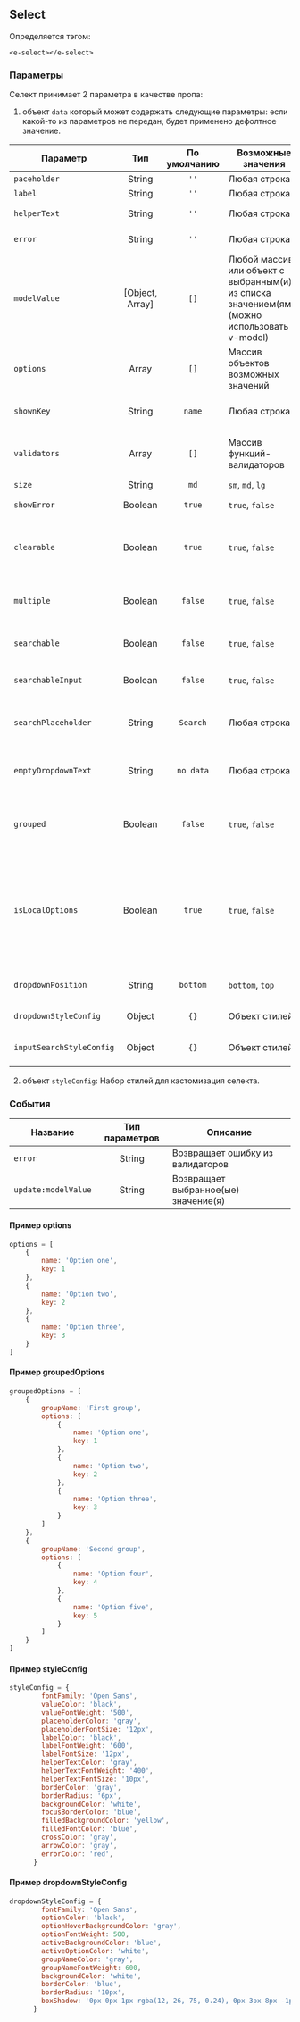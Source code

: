 ## Select

Определяется тэгом:
```vue
<e-select></e-select>
```

### Параметры
Селект принимает 2 параметра в качестве пропа:
1. объект `data` который может содержать следующие параметры:
   если какой-то из параметров не передан, будет применено дефолтное значение.

| Параметр                   |       Тип       | По умолчанию | Возможные значения                                                                           | Описание                                                                                                                                                               |
|----------------------------|:---------------:|:------------:|----------------------------------------------------------------------------------------------|------------------------------------------------------------------------------------------------------------------------------------------------------------------------|
| ``paceholder``             |     String      |    ``''``    | Любая строка                                                                                 | Placeholder                                                                                                                                                            |
| ``label``                  |     String      |    ``''``    | Любая строка                                                                                 | Label                                                                                                                                                                  |
| ``helperText``             |     String      |    ``''``    | Любая строка                                                                                 | Мелкий текст под селектом                                                                                                                                              |
| ``error``                  |     String      |    ``''``    | Любая строка                                                                                 | Вывод кастомной ошибки                                                                                                                                                 |
| ``modelValue``             | [Object, Array] |    ``[]``    | Любой массив или объект с выбранным(и) из списка значением(ями) (можно использовать v-model) | Значение(я) селекта (можно использовать v-model)                                                                                                                       |
| ``options``                |      Array      |    ``[]``    | Массив объектов возможных значений                                                           | Список возможных значений                                                                                                                                              |
| ``shownKey``               |     String      |   ``name``   | Любая строка                                                                                 | Ключ, по которому выводить значение в селект и дропдаун                                                                                                                |
| ``validators``             |      Array      |    ``[]``    | Массив функций-валидаторов                                                                   | Проверка значения будет проходить через каждую функцию-валидатор                                                                                                       |
| ``size``                   |     String      |    ``md``    | ``sm``, ``md``, ``lg``                                                                       | Размер селекта                                                                                                                                                         |
| ``showError``              |     Boolean     |   ``true``   | ``true``, ``false``                                                                          | Показ ошибки и состояния селекта                                                                                                                                       |
| ``clearable``              |     Boolean     |   ``true``   | ``true``, ``false``                                                                          | Возможность удаления введенного значения с помощью кнопки                                                                                                              |
| ``multiple``               |     Boolean     |  ``false``   | ``true``, ``false``                                                                          | Возможность выбора более одного значения из списка                                                                                                                     |
| ``searchable``             |     Boolean     |  ``false``   | ``true``, ``false``                                                                          | Осуществление поиска по списку значений                                                                                                                                |
| ``searchableInput``        |     Boolean     |  ``false``   | ``true``, ``false``                                                                          | Отображение инпута с поиском по дропдауну                                                                                                                              |
| ``searchPlaceholder``      |     String      |  ``Search``  | Любая строка                                                                                 | Для изменения дефолтного текста в инпуте с поиском в дропдауне                                                                                                         |
| ``emptyDropdownText``      |     String      | ``no data``  | Любая строка                                                                                 | Для текста если в дропдауне нет опций или ничего не найдено по поиску                                                                                                  |
| ``grouped``                |     Boolean     |  ``false``   | ``true``, ``false``                                                                          | Группировка списока в дропдауне (нужен определенный вид options)                                                                                                       |
| ``isLocalOptions``         |     Boolean     |   ``true``   | ``true``, ``false``                                                                          | Если `data.isLocalOptions: false`, фильтрация по локальным опциям в дропдауне не происходит, можно передавать в `data.options` ответ с отфильтрованными данными с бэка |
| ``dropdownPosition``       |     String      |  ``bottom``  | ``bottom``, ``top``                                                                          | Установка позиционирования списка опций                                                                                                                                |
| ``dropdownStyleConfig``    |     Object      |    ``{}``    | Объект стилей                                                                                | Кастомизация стилей дропдауна                                                                                                                                          |
| ``inputSearchStyleConfig`` |     Object      |    ``{}``    | Объект стилей                                                                                | Кастомизация стилей инпута поиска                                                                                                                                      |

2. объект `styleConfig`:
Набор стилей для кастомизация селекта.

### События
| Название              | Тип параметров | Описание                             |
|-----------------------|:--------------:|--------------------------------------|
| ``error``             |     String     | Возвращает ошибку из валидаторов     |
| ``update:modelValue`` |     String     | Возвращает выбранное(ые) значение(я) |

#### Пример options
```javascript
options = [
    {
        name: 'Option one',
        key: 1
    },
    {
        name: 'Option two',
        key: 2
    },
    {
        name: 'Option three',
        key: 3
    }
]
```


#### Пример groupedOptions
```javascript
groupedOptions = [
    {
        groupName: 'First group',
        options: [
            {
                name: 'Option one',
                key: 1
            },
            {
                name: 'Option two',
                key: 2
            },
            {
                name: 'Option three',
                key: 3
            }
        ]
    },
    {
        groupName: 'Second group',
        options: [
            {
                name: 'Option four',
                key: 4
            },
            {
                name: 'Option five',
                key: 5
            }
        ]
    }
]
```

#### Пример styleConfig
````javascript
styleConfig = {
        fontFamily: 'Open Sans',
        valueColor: 'black',
        valueFontWeight: '500',
        placeholderColor: 'gray',
        placeholderFontSize: '12px',
        labelColor: 'black',
        labelFontWeight: '600',
        labelFontSize: '12px',
        helperTextColor: 'gray',
        helperTextFontWeight: '400',
        helperTextFontSize: '10px',
        borderColor: 'gray',
        borderRadius: '6px',
        backgroundColor: 'white',
        focusBorderColor: 'blue',
        filledBackgroundColor: 'yellow',
        filledFontColor: 'blue',
        crossColor: 'gray',
        arrowColor: 'gray',
        errorColor: 'red',
      }
````

#### Пример dropdownStyleConfig
````javascript
dropdownStyleConfig = {
        fontFamily: 'Open Sans',
        optionColor: 'black',
        optionHoverBackgroundColor: 'gray',
        optionFontWeight: 500,
        activeBackgroundColor: 'blue',
        activeOptionColor: 'white',
        groupNameColor: 'gray',
        groupNameFontWeight: 600,
        backgroundColor: 'white',
        borderColor: 'blue',
        borderRadius: '10px',
        boxShadow: '0px 0px 1px rgba(12, 26, 75, 0.24), 0px 3px 8px -1px rgba(50, 50, 71, 0.05)'
      }
````